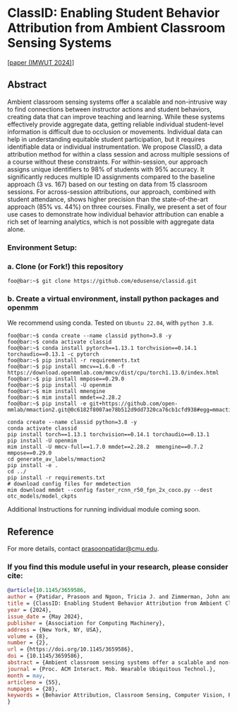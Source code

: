 # ClassID: Enabling Student Behavior Attribution from Ambient Classroom Sensing Systems

[[paper (IMWUT 2024)](https://dl.acm.org/doi/pdf/10.1145/3659586)]


## Abstract
Ambient classroom sensing systems offer a scalable and non-intrusive way to find connections between instructor actions and student behaviors, creating data that can improve teaching and learning. While these systems effectively provide aggregate data, getting reliable individual student-level information is difficult due to occlusion or movements. Individual data can help in understanding equitable student participation, but it requires identifiable data or individual instrumentation. We propose ClassID, a data attribution method for within a class session and across multiple sessions of a course without these constraints. For within-session, our approach assigns unique identifiers to 98% of students with 95% accuracy. It significantly reduces multiple ID assignments compared to the baseline approach (3 vs. 167) based on our testing on data from 15 classroom sessions. For across-session attributions, our approach, combined with student attendance, shows higher precision than the state-of-the-art approach (85% vs. 44%) on three courses. Finally, we present a set of four use cases to demonstrate how individual behavior attribution can enable a rich set of learning analytics, which is not possible with aggregate data alone.



### Environment Setup:

### a. Clone (or Fork!) this repository

```shell
foo@bar:~$ git clone https://github.com/edusense/classid.git
```

### b. Create a virtual environment, install python packages and openmm

We recommend using conda. Tested on `Ubuntu 22.04`, with `python 3.8`.

```shell
foo@bar:~$ conda create --name classid python=3.8 -y
foo@bar:~$ conda activate classid
foo@bar:~$ conda install pytorch==1.13.1 torchvision==0.14.1 torchaudio==0.13.1 -c pytorch
foo@bar:~$ pip install -r requirements.txt
foo@bar:~$ pip install mmcv==1.6.0 -f https://download.openmmlab.com/mmcv/dist/cpu/torch1.13.0/index.html
foo@bar:~$ pip install mmpose==0.29.0
foo@bar:~$ pip install -U openmim
foo@bar:~$ mim install mmengine
foo@bar:~$ mim install mmdet==2.28.2
foo@bar:~$ pip install -e git+https://github.com/open-mmlab/mmaction2.git@0c6182f8007ae78b512d9dd7320ca76cb1cfd938#egg=mmaction2
```

```shell
conda create --name classid python=3.8 -y
conda activate classid
pip install torch==1.13.1 torchvision==0.14.1 torchaudio==0.13.1
pip install -U openmim
mim install -U mmcv-full==1.7.0 mmdet==2.28.2  mmengine==0.7.2 mmpose==0.29.0
cd generate_av_labels/mmaction2
pip install -e .
cd ../
pip install -r requirements.txt
# download config files for mmdetection 
mim download mmdet --config faster_rcnn_r50_fpn_2x_coco.py --dest otc_models/model_ckpts
```

Additional Instructions for running individual module coming soon.

## Reference

For more details, contact [prasoonpatidar@cmu.edu](prasoonpatidar@cmu.edu).

### If you find this module useful in your research, please consider cite:
    
```bibtex
@article{10.1145/3659586,
author = {Patidar, Prasoon and Ngoon, Tricia J. and Zimmerman, John and Ogan, Amy and Agarwal, Yuvraj},
title = {ClassID: Enabling Student Behavior Attribution from Ambient Classroom Sensing Systems},
year = {2024},
issue_date = {May 2024},
publisher = {Association for Computing Machinery},
address = {New York, NY, USA},
volume = {8},
number = {2},
url = {https://doi.org/10.1145/3659586},
doi = {10.1145/3659586},
abstract = {Ambient classroom sensing systems offer a scalable and non-intrusive way to find connections between instructor actions and student behaviors, creating data that can improve teaching and learning. While these systems effectively provide aggregate data, getting reliable individual student-level information is difficult due to occlusion or movements. Individual data can help in understanding equitable student participation, but it requires identifiable data or individual instrumentation. We propose ClassID, a data attribution method for within a class session and across multiple sessions of a course without these constraints. For within-session, our approach assigns unique identifiers to 98\% of students with 95\% accuracy. It significantly reduces multiple ID assignments compared to the baseline approach (3 vs. 167) based on our testing on data from 15 classroom sessions. For across-session attributions, our approach, combined with student attendance, shows higher precision than the state-of-the-art approach (85\% vs. 44\%) on three courses. Finally, we present a set of four use cases to demonstrate how individual behavior attribution can enable a rich set of learning analytics, which is not possible with aggregate data alone.},
journal = {Proc. ACM Interact. Mob. Wearable Ubiquitous Technol.},
month = may,
articleno = {55},
numpages = {28},
keywords = {Behavior Attribution, Classroom Sensing, Computer Vision, Pedagogy}
}
```
